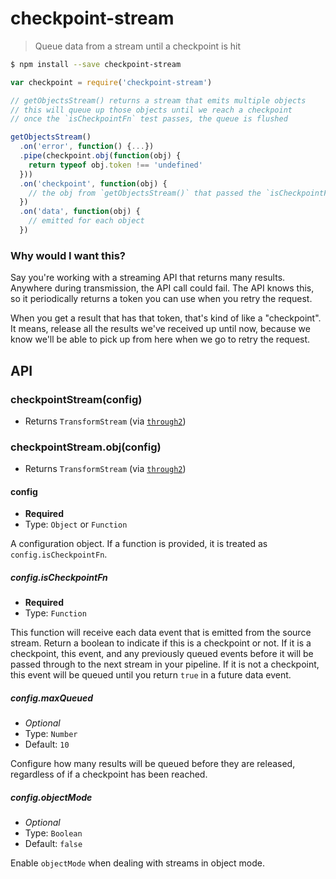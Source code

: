 # checkpoint-stream
> Queue data from a stream until a checkpoint is hit

```sh
$ npm install --save checkpoint-stream
```
```js
var checkpoint = require('checkpoint-stream')

// getObjectsStream() returns a stream that emits multiple objects
// this will queue up those objects until we reach a checkpoint
// once the `isCheckpointFn` test passes, the queue is flushed

getObjectsStream()
  .on('error', function() {...})
  .pipe(checkpoint.obj(function(obj) {
    return typeof obj.token !== 'undefined'
  }))
  .on('checkpoint', function(obj) {
    // the obj from `getObjectsStream()` that passed the `isCheckpointFn` test
  })
  .on('data', function(obj) {
    // emitted for each object
  })
```

### Why would I want this?

Say you're working with a streaming API that returns many results. Anywhere during transmission, the API call could fail. The API knows this, so it periodically returns a token you can use when you retry the request.

When you get a result that has that token, that's kind of like a "checkpoint". It means, release all the results we've received up until now, because we know we'll be able to pick up from here when we go to retry the request.

## API

### checkpointStream(config)

- Returns `TransformStream` (via [`through2`](http://gitnpm.com/through2))

### checkpointStream.obj(config)

- Returns `TransformStream` (via [`through2`](http://gitnpm.com/through2))

#### config

- **Required**
- Type: `Object` or `Function`

A configuration object. If a function is provided, it is treated as `config.isCheckpointFn`.

##### config.isCheckpointFn

- **Required**
- Type: `Function`

This function will receive each data event that is emitted from the source stream. Return a boolean to indicate if this is a checkpoint or not. If it is a checkpoint, this event, and any previously queued events before it will be passed through to the next stream in your pipeline. If it is not a checkpoint, this event will be queued until you return `true` in a future data event.

##### config.maxQueued

- *Optional*
- Type: `Number`
- Default: `10`

Configure how many results will be queued before they are released, regardless of if a checkpoint has been reached.

##### config.objectMode

- *Optional*
- Type: `Boolean`
- Default: `false`

Enable `objectMode` when dealing with streams in object mode.
